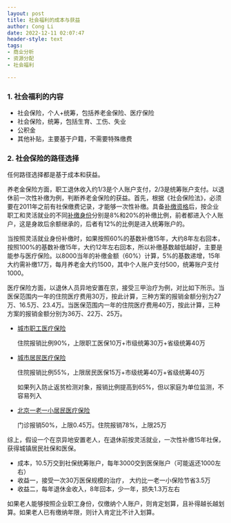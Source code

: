 ```yaml
---
layout: post
title: 社会福利的成本与获益
author: Cong Li
date: 2022-12-11 02:07:47
header-style: text
tags: 
- 商业分析
- 资源分配
- 社会福利

---
```


### 1. 社会福利的内容	

- 社会保险，个人+统筹，包括养老金保险、医疗保险
- 社会保险，统筹，包括生育、工伤、失业
- 公积金
- 其他补贴，主要基于户籍，不需要特殊缴费

### 2.  社会保险的路径选择

任何路径选择都是基于成本和获益。

养老金保险方面，职工退休收入约1/3是个人账户支付，2/3是统筹账户支付。以退休前一次性补缴为例，判断养老金保险的获益。首先，根据《社会保险法》，必须要在2011年之前有社保缴费记录，才能够一次性补缴。具备[补缴资格](http://www.creditsailing.com/SheBaoZhengCe/1399239.html)后，按企业职工和灵活就业的不同[补缴身份](http://jining.bendibao.com/live/2020513/4594.shtm)分别是8%和20%的补缴比例，前者都进入个人账户，这是身故后余额继承的，后者有12%的比例是进入统筹账户的。

当按照灵活就业身份补缴时，如果按照60%的基数补缴15年，大约8年左右回本，按照100%的基数补缴15年，大约12年左右回本，所以补缴基数越低越好，主要是能参与医疗保险。以8000当年的补缴金额（60%）计算，5%的基数递增，15年大约需补缴17万，每月养老金大约1500，其中个人账户支付500，统筹账户支付1000。

医疗保险方面，以退休人员异地安置在京，接受三甲治疗为例，对比如下所示。当医保范围内一年的住院医疗费用30万，按此计算，三种方案的报销金额分别为27万、16.5万、23.4万。当医保范围内一年的住院医疗费用40万，按此计算，三种方案的报销金额分别为36万、22万、25万。

- [城市职工医疗保险](https://m12333.cn/qa/radw.html)

  住院报销比例90%，上限职工医保10万+市级统筹30万+省级统筹40万

- [城市居民医疗保险](https://m12333.cn/qa/radw.html)

  住院报销比例55%，上限居民医保15万+市级统筹40万+省级统筹40万

  如果列入防止返贫检测对象，报销比例提高到65%，但以家庭为单位监测，不容易列入

- [北京一老一小居民医疗保险](https://zhuanlan.zhihu.com/p/399334870)

  门诊报销50%，上限0.45万。住院报销78%，上限25万

综上，假设一个在京异地安置老人，在退休前按灵活就业，一次性补缴15年社保，获得城镇居民社保和医保。

- 成本，10.5万交到社保统筹账户，每年3000交到医保账户（可能返还1000左右）
- 收益一，接受一次30万医保规模的治疗， 大约比一老一小保险节省3.5万
- 收益二，每年退休金收入，8年回本，少一年，损失1.3万左右

如果老人能够按照企业职工身份，仅缴纳个人账户，则肯定划算，且补得越长越划算。如果老人已有缴纳年限，则计入肯定比不计入划算。

